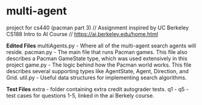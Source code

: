 # multi-agent
project for cs440 (pacman part 3) //
Assignment inspired by UC Berkeley CS188 Intro to AI Course //
https://ai.berkeley.edu/home.html

**Edited Files**
multiAgents.py - Where all of the multi-agent search agents will reside.
pacman.py	- The main file that runs Pacman games. This file also describes a Pacman GameState type, which was used extensively in this project
game.py	- The logic behind how the Pacman world works. This file describes several supporting types like AgentState, Agent, Direction, and Grid.
util.py	- Useful data structures for implementing search algorithms.

**Test Files**
extra - folder containing extra credit autograder tests.
q1 - q5 - test cases for questions 1-5, linked in the ai Berkely course.

